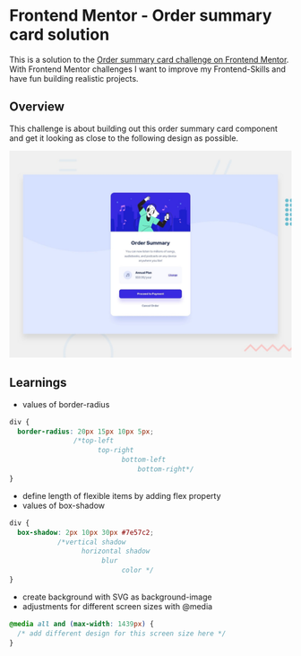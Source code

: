 # Frontend Mentor - Order summary card solution

This is a solution to the [Order summary card challenge on Frontend Mentor](https://www.frontendmentor.io/challenges/order-summary-component-QlPmajDUj). With Frontend Mentor challenges I want to improve my Frontend-Skills and have fun building realistic projects.

## Overview

This challenge is about building out this order summary card component and get it looking as close to the following design as possible.

![](design/desktop-preview.jpg)

## Learnings

- values of border-radius
```css
div {
  border-radius: 20px 15px 10px 5px;
                /*top-left
                      top-right
                            bottom-left
                                bottom-right*/
}
```
- define length of flexible items by adding flex property
- values of box-shadow
```css
div {
  box-shadow: 2px 10px 30px #7e57c2;
            /*vertical shadow
                  horizontal shadow
                       blur
                            color */
}
```
- create background with SVG as background-image
- adjustments for different screen sizes with @media
```css
@media all and (max-width: 1439px) {
  /* add different design for this screen size here */
}
```
